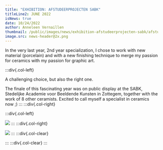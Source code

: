 ```yaml
---
title: "EXHIBITION: AFSTUDEERPROJECTEN SABK"
titleLine2: JUNE 2022
isNews: true
date: 10/24/2022
author: Anneleen Vernaillen
thumbnail: /public/images/news/exhibition-afstudeerprojecten-sabk/afstudeerproject.png
image.src: news-header@2x.png
---
```


In the very last year, 2nd year specialization, I chose to work with new material (porcelain) and with a new finishing technique to merge my passion for ceramics with my passion for graphic art. 
<!--more-->
:::div{.col-left}

A challenging choice, but also the right one. 

The finale of this fascinating year was on public display at the SABK, Stedelijke Academie voor Beeldende Kunsten in Zottegem, together with the work of 8 other ceramists. 
Excited to call myself a specialist in ceramics now ;)
:::
:::div{.col-right}

:::div{.col-left}

![](/images/afstudeerproject-links.png)
:::
:::div{.col-right}

![](/images/afstudeerproject-rechts.png)
:::
:::div{.col-clear}

:::
:::div{.col-clear}
:::
